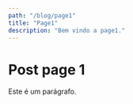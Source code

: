 ```yaml
---
path: "/blog/page1"
title: "Page1"
description: "Bem vindo a page1."
---
```

# Post page 1

Este é um parágrafo.

